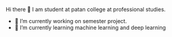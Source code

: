 Hi there 👋 I am student at patan college at professional studies.





- 🔭 I’m currently working on semester project.
- 🌱 I’m currently learning machine learning and deep learning


